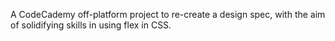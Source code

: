 A CodeCademy off-platform project to re-create a design spec, with the aim of solidifying skills in using flex in CSS.
